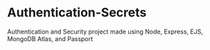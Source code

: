 # Authentication-Secrets
Authentication and Security project
made using Node, Express, EJS, MongoDB Atlas, and Passport
